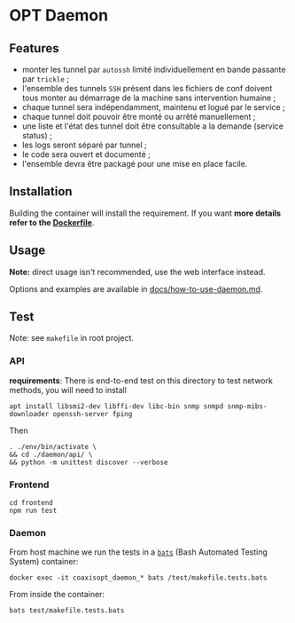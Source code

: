 # OPT Daemon

## Features

* monter les tunnel par `autossh` limité individuellement en bande passante par `trickle` ;
* l'ensemble des tunnels `SSH` présent dans les fichiers de conf doivent tous monter au démarrage de la machine sans intervention humaine ;
* chaque tunnel sera indépendamment, maintenu et logué par le service ;
* chaque tunnel doit pouvoir être monté ou arrêté manuellement ;
* une liste et l'état des tunnel doit être consultable a la demande (service status) ;
* les logs seront séparé par tunnel ;
* le code sera ouvert et documenté ;
* l'ensemble devra être packagé pour une mise en place facile.

## Installation

Building the container will install the requirement. If you want **more details refer to the [Dockerfile](Dockerfile)**.

## Usage

**Note:** direct usage isn't recommended, use the web interface instead.

Options and examples are available in [docs/how-to-use-daemon.md](./docs/how-to-use-daemon.md).

## Test

Note: see `makefile` in root project.

### API

**requirements**: 
There is end-to-end test on this directory to test network methods, you will need to install

    apt install libsmi2-dev libffi-dev libc-bin snmp snmpd snmp-mibs-downloader openssh-server fping

Then

	. ./env/bin/activate \
	&& cd ./daemon/api/ \
	&& python -m unittest discover --verbose

### Frontend

    cd frontend
    npm run test

### Daemon

From host machine we run the tests in a [`bats`](https://github.com/sstephenson/bats) (Bash Automated Testing System) container:

    docker exec -it coaxisopt_daemon_* bats /test/makefile.tests.bats

From inside the container:

    bats test/makefile.tests.bats
        

